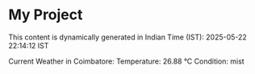 # My Project

This content is dynamically generated in Indian Time (IST): 2025-05-22 22:14:12 IST


Current Weather in Coimbatore:
Temperature: 26.88 °C
Condition: mist
